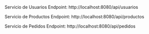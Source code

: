 Servicio de Usuarios
Endpoint:
http://localhost:8080/api/usuarios

Servicio de Productos
Endpoint:
http://localhost:8080/api/productos

Servicio de Pedidos
Endpoint:
http://localhost:8080/api/pedidos
